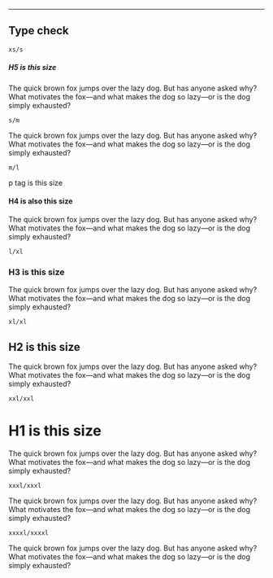 ---

## Type check

`xs/s`

##### H5 is this size

<p class="type__size--xs-s">The quick brown fox jumps over the lazy dog. But has anyone asked why? What motivates the fox—and what makes the dog so lazy—or is the dog simply exhausted?</p>

`s/m`

<p class="type__size--s-m">The quick brown fox jumps over the lazy dog. But has anyone asked why? What motivates the fox—and what makes the dog so lazy—or is the dog simply exhausted?</p>

`m/l`

p tag is this size

#### H4 is also this size

<p class="type__size--m-l">The quick brown fox jumps over the lazy dog. But has anyone asked why? What motivates the fox—and what makes the dog so lazy—or is the dog simply exhausted?</p>

`l/xl`

### H3 is this size

<p class="type__size--l-xl">The quick brown fox jumps over the lazy dog. But has anyone asked why? What motivates the fox—and what makes the dog so lazy—or is the dog simply exhausted?</p>

`xl/xl`

## H2 is this size

<p class="type__size--xl-xl">The quick brown fox jumps over the lazy dog. But has anyone asked why? What motivates the fox—and what makes the dog so lazy—or is the dog simply exhausted?</p>

`xxl/xxl`

# H1 is this size

<p class="type__size--xxl-xxl">The quick brown fox jumps over the lazy dog. But has anyone asked why? What motivates the fox—and what makes the dog so lazy—or is the dog simply exhausted?</p>

`xxxl/xxxl`

<p class="type__size--xxxl-xxxl">The quick brown fox jumps over the lazy dog. But has anyone asked why? What motivates the fox—and what makes the dog so lazy—or is the dog simply exhausted?</p>

`xxxxl/xxxxl`

<p class="type__size--xxxxl-xxxxl">The quick brown fox jumps over the lazy dog. But has anyone asked why? What motivates the fox—and what makes the dog so lazy—or is the dog simply exhausted?</p>
